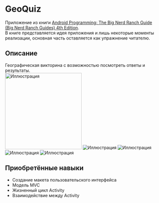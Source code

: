 # GeoQuiz
Приложение из книги [Android Programming: The Big Nerd Ranch Guide (Big Nerd Ranch Guides) 4th Edition](https://www.amazon.com/Android-Programming-Ranch-Guide-Guides/dp/0135245125/ref=dp_ob_title_bk).    
В книге представляется идея приложения и лишь некоторые моменты реализации, основная часть оставляется как упражнение читателю.
## Описание
Географическая викторина с возможностью посмотреть ответы и результаты.    
<img src="https://github.com/BelDim04/bignerdranchGeoQuiz/blob/master/Screenshot_20210718-105203.png" alt="Иллюстрация" width="250"/>
![Иллюстрация](https://github.com/BelDim04/bignerdranchGeoQuiz/blob/master/Screenshot_20210718-105203.png)
![Иллюстрация](https://github.com/BelDim04/bignerdranchGeoQuiz/blob/master/Screenshot_20210718-105006.png)
![Иллюстрация](https://github.com/BelDim04/bignerdranchGeoQuiz/blob/master/Screenshot_20210718-105124.png)
![Иллюстрация](https://github.com/BelDim04/bignerdranchGeoQuiz/blob/master/Screenshot_20210718-114201.png)
## Приобретённые навыки
- Создание макета пользовательского интерфейса
- Модель MVC
- Жизненный цикл Activity
- Взаимодействие между Activity
